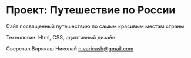 # Проект: Путешествие по России

Сайт посвященный путешествию по самым красивым местам страны.

Технологии: Html, CSS, адаптивный дизайн

Сверстал Варикаш Николай n.varicash@gmail.com 
